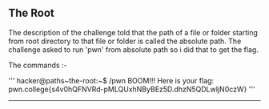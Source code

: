 ## The Root
The description of the challenge told that the path of a file or folder starting from root directory to that file or folder is called the absolute path. The challenge asked to run 'pwn' from absolute path so i did that to get the flag.

The commands :-

''' hacker@paths~the-root:~$ /pwn 
BOOM!!!
Here is your flag:
pwn.college{s4v0hQFNVRd-pMLQUxhNByBEz5D.dhzN5QDLwIjN0czW} '''

- - -
